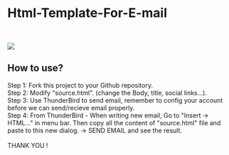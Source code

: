 # Html-Template-For-E-mail
<br>

<img src="http://i.imgur.com/glJzY6L.jpg"> <br>

<h2>How to use?</h2>

Step 1: Fork this project to your Github repository. <br>
Step 2: Modify "source.html". (change the Body, title, social links...). <br>
Step 3: Use ThunderBird to send email, remember to config your account before we can send/recieve email properly. <br>
Step 4: From ThunderBird - When writing new email, Go to "Insert -> HTML..." in menu bar. Then copy all the content of "source.html" file and paste to this new dialog. -> SEND EMAIL and see the result.
<br> <br>
THANK YOU !
